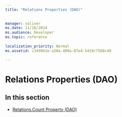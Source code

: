 ```yaml
---
title: "Relations Properties (DAO)"
 
 
manager: soliver
ms.date: 11/16/2014
ms.audience: Developer
ms.topic: reference
  
localization_priority: Normal
ms.assetid: c349962e-a28a-400a-87e4-5419c7568c48

---
```


# Relations Properties (DAO)

## In this section

- [Relations.Count Property (DAO)](relations-count-property-dao.md)
    

